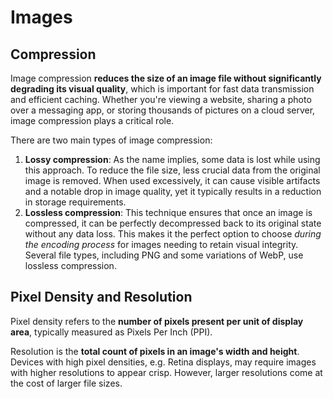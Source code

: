 # Images

## Compression

Image compression **reduces the size of an image file without significantly degrading its visual quality**, which is important for fast data transmission and efficient caching. Whether you're viewing a website, sharing a photo over a messaging app, or storing thousands of pictures on a cloud server, image compression plays a critical role.

There are two main types of image compression:

1.  **Lossy compression**: As the name implies, some data is lost while using this approach. To reduce the file size, less crucial data from the original image is removed. When used excessively, it can cause visible artifacts and a notable drop in image quality, yet it typically results in a reduction in storage requirements.
2.  **Lossless compression**: This technique ensures that once an image is compressed, it can be perfectly decompressed back to its original state without any data loss. This makes it the perfect option to choose *during the encoding process* for images needing to retain visual integrity. Several file types, including PNG and some variations of WebP, use lossless compression.

## Pixel Density and Resolution

Pixel density refers to the **number of pixels present per unit of display area**, typically measured as Pixels Per Inch (PPI).

Resolution is the **total count of pixels in an image's width and height**. Devices with high pixel densities, e.g. Retina displays, may require images with higher resolutions to appear crisp. However, larger resolutions come at the cost of larger file sizes.

